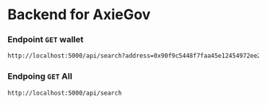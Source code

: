 # Backend for AxieGov

### Endpoint `GET` wallet
```bash
http://localhost:5000/api/search?address=0x90f9c5448f7faa45e12454972ee20ba6ebee1abe
```

### Endpoing `GET` All
```bash
http://localhost:5000/api/search
```